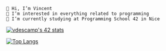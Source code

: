     👋 Hi, I’m Vincent                                                              
    👀 I’m interested in everything related to programming
    🌱 I’m currently studying at Programming School 42 in Nice
   
<!-- -> <a href="https://portfolio-vincent-descamps.vercel.app/">About me</a> -->

<a href="https://github.com/JaeSeoKim/badge42"><img src="https://badge42.vercel.app/api/v2/cl4ie6xx2004509laqbh79h5k/stats?cursusId=21&coalitionId=116" alt="vdescamp's 42 stats" /></a>
<!--<a href="https://github.com/oakoudad/badge42"><img src="https://badge.mediaplus.ma/starryblue/vdescamp?1337Badge=off&UM6P=off" alt="vdescamp's 42 stats" /></a>-->
[![Top Langs](https://github-readme-stats.vercel.app/api/top-langs/?username=Vincent-Descamps&layout=compact)](https://github.com/Vincent-Descamps/github-readme-stats)
<!--<a href="https://www.animatedimages.org/cat-eagles-238.htm"><img src="https://www.animatedimages.org/data/media/238/animated-eagle-image-0055.gif" border="0" alt="animated-eagle-image-0055" /></a>-->
